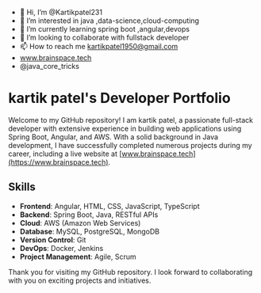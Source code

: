- 👋 Hi, I’m @Kartikpatel231
- 👀 I’m interested in java ,data-science,cloud-computing
- 🌱 I’m currently learning spring boot ,angular,devops
- 💞️ I’m looking to collaborate with fullstack developer
- 📫 How to reach me kartikpatel1950@gmail.com
- www.brainspace.tech
- @java_core_tricks

# kartik patel's Developer Portfolio

Welcome to my GitHub repository! I am kartik patel, a passionate full-stack developer with extensive 
experience in building web applications using Spring Boot, Angular, and AWS. With a solid background in Java development, 
I have successfully completed numerous projects during my career, including a live website at [www.brainspace.tech](https://www.brainspace.tech).


## Skills

- **Frontend**: Angular, HTML, CSS, JavaScript, TypeScript
- **Backend**: Spring Boot, Java, RESTful APIs
- **Cloud**: AWS (Amazon Web Services)
- **Database**: MySQL, PostgreSQL, MongoDB
- **Version Control**: Git
- **DevOps**: Docker, Jenkins
- **Project Management**: Agile, Scrum

Thank you for visiting my GitHub repository. I look forward to collaborating with you on exciting projects and initiatives.
